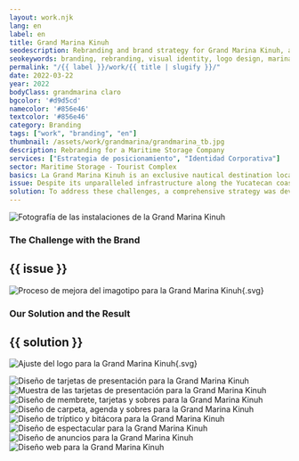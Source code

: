 ```yaml
---
layout: work.njk 
lang: en
label: en
title: Grand Marina Kinuh
seodescription: Rebranding and brand strategy for Grand Marina Kinuh, a tourist complex located in Telchac Puerto, Yucatán.
seokeywords: branding, rebranding, visual identity, logo design, marina brand, tourist complex, restaurant, villas, graphic design, kinuh, marker, mexico
permalink: "/{{ label }}/work/{{ title | slugify }}/"
date: 2022-03-22
year: 2022
bodyClass: grandmarina claro
bgcolor: '#d9d5cd'
namecolor: '#856e46'
textcolor: '#856e46'
category: Branding
tags: ["work", "branding", "en"]
thumbnail: /assets/work/grandmarina/grandmarina_tb.jpg
description: Rebranding for a Maritime Storage Company
services: ["Estrategia de posicionamiento", "Identidad Corporativa"]
sector: Maritime Storage - Tourist Complex
basics: La Grand Marina Kinuh is an exclusive nautical destination located in Telchac Puerto, Yucatán. It features a marina with floating docks, villas for lodging, a gourmet restaurant, a snack bar, and a robust infrastructure capable of hosting large-scale sports and social events.
issue: Despite its unparalleled infrastructure along the Yucatecan coast, La Grand Marina lacked a strong focus and failed to clearly convey its brand values. The staff did not fully understand the marina’s purpose or what aspects they should prioritize beyond their immediate tasks. This lack of clarity resulted in inefficiencies across its communication channels. The messaging was unclear, and the absence of a well-defined brand personality made it challenging to connect with its audience.
solution: To address these challenges, a comprehensive strategy was developed to establish a clear purpose and sense of direction for the marina. The brand’s essence was defined, along with the reasons for its existence and its role as a business. Market trends were analyzed to identify actionable opportunities for communication. The brand’s architecture was redefined to project a cohesive identity, starting internally and expanding outward. Buyer personas were developed to better understand and empathize with the audience, identifying where they are and how to capture their attention. On the visual side, subtle improvements were made to the logo. While the existing logo worked, it contained some erratic or unpolished elements in the iconography. These refinements enhanced the professionalism and coherence of the brand’s visual identity without losing recognition. The result is a rebranding that aligns La Grand Marina Kinuh’s operations, messaging, and identity, positioning it as a leader in the Yucatecan nautical and tourist sector while fostering a stronger connection with its audience.
---
```


![Fotografía de las instalaciones de la Grand Marina Kinuh](/assets/work/grandmarina/grandmarina_portada.jpg)

<div class="column__2">
    <div class="col__left">
        <h3>The Challenge with the Brand</h3>
    </div>
    <div class="col__right">
        <h2>{{ issue }}</h2>
    </div>
</div>

![Proceso de mejora del imagotipo para la Grand Marina Kinuh](/assets/work/grandmarina/grandmarina_logo_proceso.svg){.svg}

<div class="column__2 work__column__2">
    <div class="col__left">
        <h3>Our Solution and the Result</h3>
    </div>
    <div class="col__right">
        <h2>{{ solution }}</h2>
    </div>
</div>

![Ajuste del logo para la Grand Marina Kinuh](/assets/work/grandmarina/grandmarina_logo.svg){.svg}

![Diseño de tarjetas de presentación para la Grand Marina Kinuh](/assets/work/grandmarina/grandmarina_tarjetas_solas.jpg)
![Muestra de las tarjetas de presentación para la Grand Marina Kinuh](/assets/work/grandmarina/grandmarina_tarjetas_patron.jpg)
![Diseño de membrete, tarjetas y sobres para la Grand Marina Kinuh](/assets/work/grandmarina/grandmarina_membrete_tarjetas_sobre.jpg)
![Diseño de carpeta, agenda y sobres para la Grand Marina Kinuh](/assets/work/grandmarina/grandmarina_carpeta_agenda_sobre.jpg)
![Diseño de tríptico y bitácora para la Grand Marina Kinuh](/assets/work/grandmarina/grandmarina_bitacora_triptico.jpg)
![Diseño de espectacular para la Grand Marina Kinuh](/assets/work/grandmarina/grandmarina_espectacular.jpg)
![Diseño de anuncios para la Grand Marina Kinuh](/assets/work/grandmarina/grandmarina_poster.jpg)
![Diseño web para la Grand Marina Kinuh](/assets/work/grandmarina/grandmarina_web.jpg)